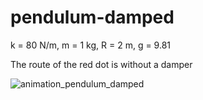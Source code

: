 # pendulum-damped
k = 80 N/m,  m = 1 kg,  R = 2 m,  g = 9.81

The route of the red dot is without a damper

![animation_pendulum_damped](https://github.com/ChutsE/pendulum-damped/assets/67295776/9c5082b5-41a0-4223-976b-890f2fde0756)
